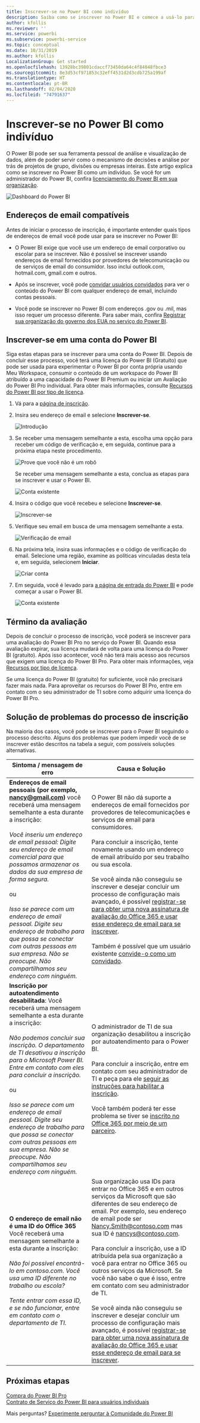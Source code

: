 ```yaml
---
title: Inscrever-se no Power BI como indivíduo
description: Saiba como se inscrever no Power BI e comece a usá-lo para atender às suas necessidades análise e visualização de dados.
author: kfollis
ms.reviewer: ''
ms.service: powerbi
ms.subservice: powerbi-service
ms.topic: conceptual
ms.date: 10/31/2019
ms.author: kfollis
LocalizationGroup: Get started
ms.openlocfilehash: 13928bc39801cdaccf73450da64c4f84048fbce3
ms.sourcegitcommit: 8e3d53cf971853c32eff4531d2d3cdb725a199af
ms.translationtype: HT
ms.contentlocale: pt-BR
ms.lasthandoff: 02/04/2020
ms.locfileid: "74791637"
---
```

# <a name="sign-up-for-power-bi-as-an-individual"></a>Inscrever-se no Power BI como indivíduo

O Power BI pode ser sua ferramenta pessoal de análise e visualização de dados, além de poder servir como o mecanismo de decisões e análise por trás de projetos de grupo, divisões ou empresas inteiras. Este artigo explica como se inscrever no Power BI como um indivíduo. Se você for um administrador do Power BI, confira [licenciamento do Power BI em sua organização](service-admin-licensing-organization.md).

![Dashboard do Power BI](media/service-self-service-signup-for-power-bi/dashboard.png)

## <a name="supported-email-addresses"></a>Endereços de email compatíveis

Antes de iniciar o processo de inscrição, é importante entender quais tipos de endereços de email você pode usar para se inscrever no Power BI:

* O Power BI exige que você use um endereço de email corporativo ou escolar para se inscrever. Não é possível se inscrever usando endereços de email fornecidos por provedores de telecomunicação ou de serviços de email do consumidor. Isso inclui outlook.com, hotmail.com, gmail.com e outros.

* Após se inscrever, você pode [convidar usuários convidados](https://docs.microsoft.com/azure/active-directory/active-directory-b2b-what-is-azure-ad-b2b) para ver o conteúdo do Power BI com qualquer endereço de email, incluindo contas pessoais.

* Você pode se inscrever no Power BI com endereços .gov ou .mil, mas isso requer um processo diferente. Para saber mais, confira [Registrar sua organização do governo dos EUA no serviço do Power BI](service-govus-signup.md).

## <a name="sign-up-for-a-power-bi-account"></a>Inscrever-se em uma conta do Power BI

Siga estas etapas para se inscrever para uma conta do Power BI. Depois de concluir esse processo, você terá uma licença do Power BI (Gratuito) que pode ser usada para experimentar o Power BI por conta própria usando Meu Workspace, consumir o conteúdo de um workspace do Power BI atribuído a uma capacidade do Power BI Premium ou iniciar um Avaliação do Power BI Pro individual. Para obter mais informações, consulte [Recursos do Power BI por tipo de licença](service-features-license-type.md). 

1. Vá para a [página de inscrição](https://signup.microsoft.com/signup?sku=a403ebcc-fae0-4ca2-8c8c-7a907fd6c235).

1. Insira seu endereço de email e selecione **Inscrever-se**.

    ![Introdução](media/service-self-service-signup-for-power-bi/get-started.png)

1. Se receber uma mensagem semelhante a esta, escolha uma opção para receber um código de verificação e, em seguida, continue para a próxima etapa neste procedimento.

    ![Prove que você não é um robô](media/service-self-service-signup-for-power-bi/prove-robot.png)

    Se receber uma mensagem semelhante a esta, conclua as etapas para se inscrever e usar o Power BI.

    ![Conta existente](media/service-self-service-signup-for-power-bi/existing-account.png)

1. Insira o código que você recebeu e selecione **Inscrever-se**.

    ![Inscrever-se](media/service-self-service-signup-for-power-bi/sign-up.png)

1. Verifique seu email em busca de uma mensagem semelhante a esta.

    ![Verificação de email](media/service-self-service-signup-for-power-bi/email-verification.png)

1. Na próxima tela, insira suas informações e o código de verificação do email. Selecione uma região, examine as políticas vinculadas desta tela e, em seguida, selecionem **Iniciar**.

    ![Criar conta](media/service-self-service-signup-for-power-bi/create-account.png)

1. Em seguida, você é levado para [a página de entrada do Power BI](https://powerbi.microsoft.com/landing/signin/) e pode começar a usar o Power BI.

    ![Conta existente](media/service-self-service-signup-for-power-bi/welcome-screen.png)

## <a name="trial-expiration"></a>Término da avaliação

Depois de concluir o processo de inscrição, você poderá se inscrever para uma avaliação do Power BI Pro no serviço do Power BI. Quando essa avaliação expirar, sua licença mudará de volta para uma licença do Power BI (gratuito). Após isso acontecer, você não terá mais acesso aos recursos que exigem uma licença do Power BI Pro. Para obter mais informações, veja [Recursos por tipo de licença](service-features-license-type.md).

Se uma licença do Power BI (gratuito) for suficiente, você não precisará fazer mais nada. Para aproveitar os recursos do Power BI Pro, entre em contato com o seu administrador de TI sobre como adquirir uma licença do Power BI Pro.

## <a name="troubleshooting-the-sign-up-process"></a>Solução de problemas do processo de inscrição

Na maioria dos casos, você pode se inscrever para o Power BI seguindo o processo descrito. Alguns dos problemas que podem impedir você de se inscrever estão descritos na tabela a seguir, com possíveis soluções alternativas.

| Sintoma / mensagem de erro | Causa e Solução |
| ----------------------- | -------------------- |
| <strong>Endereços de email pessoais (por exemplo, nancy@gmail.com)</strong> você receberá uma mensagem semelhante a esta durante a inscrição: <br /><br /> *Você inseriu um endereço de email pessoal: Digite seu endereço de email comercial para que possamos armazenar os dados da sua empresa de forma segura.* <br /><br /> ou <br /><br /> *Isso se parece com um endereço de email pessoal. Digite seu endereço de trabalho para que possa se conectar com outras pessoas em sua empresa. Não se preocupe. Não compartilhamos seu endereço com ninguém.* | O Power BI não dá suporte a endereços de email fornecidos por provedores de telecomunicações e serviços de email para consumidores. <br /><br /> Para concluir a inscrição, tente novamente usando um endereço de email atribuído por seu trabalho ou sua escola. <br /><br /> Se você ainda não conseguiu se inscrever e desejar concluir um processo de configuração mais avançado, é possível [registrar-se para obter uma nova assinatura de avaliação do Office 365 e usar esse endereço de email para se inscrever](service-admin-signing-up-for-power-bi-with-a-new-office-365-trial.md). <br /><br /> Também é possível que um usuário existente [convide-o como um convidado](service-admin-azure-ad-b2b.md). |
| **Inscrição por autoatendimento desabilitada**: Você receberá uma mensagem semelhante a esta durante a inscrição: <br /><br /> *Não podemos concluir sua inscrição. O departamento de TI desativou a inscrição para o Microsoft Power BI. Entre em contato com eles para concluir a inscrição.* <br /><br /> ou <br /><br /> *Isso se parece com um endereço de email pessoal. Digite seu endereço de trabalho para que possa se conectar com outras pessoas em sua empresa. Não se preocupe. Não compartilhamos seu endereço com ninguém.* | O administrador de TI de sua organização desabilitou a inscrição por autoatendimento para o Power BI. <br /><br /> Para concluir a inscrição, entre em contato com seu administrador de TI e peça para ele [seguir as instruções para habilitar a inscrição](service-admin-licensing-organization.md#enable-or-disable-individual-user-sign-up-in-azure-active-directory). <br/><br/> Você também poderá ter esse problema se tiver se [inscrito no Office 365 por meio de um parceiro](service-admin-syndication-partner.md). |
| **O endereço de email não é uma ID do Office 365** Você receberá uma mensagem semelhante a esta durante a inscrição: <br /><br /> *Não foi possível encontrá-lo em contoso.com.  Você usa uma ID diferente no trabalho ou escola? <br /><br /> Tente entrar com essa ID, e se não funcionar, entre em contato com o departamento de TI.* | Sua organização usa IDs para entrar no Office 365 e em outros serviços da Microsoft que são diferentes de seu endereço de email.  Por exemplo, seu endereço de email pode ser Nancy.Smith@contoso.com mas sua ID é nancys@contoso.com. <br /><br /> Para concluir a inscrição, use a ID atribuída pela sua organização a você para entrar no Office 365 ou outros serviços da Microsoft.  Se você não sabe o que é isso, entre em contato com seu administrador de TI. <br /><br /> Se você ainda não conseguiu se inscrever e desejar concluir um processo de configuração mais avançado, é possível [registrar-se para obter uma nova assinatura de avaliação do Office 365 e usar esse endereço de email para se inscrever](service-admin-signing-up-for-power-bi-with-a-new-office-365-trial.md). |

## <a name="next-steps"></a>Próximas etapas

[Compra do Power BI Pro](service-admin-purchasing-power-bi-pro.md)  
[Contrato de Serviço do Power BI para usuários individuais](https://powerbi.microsoft.com/terms-of-service/)  

Mais perguntas? [Experimente perguntar à Comunidade do Power BI](https://community.powerbi.com/)
